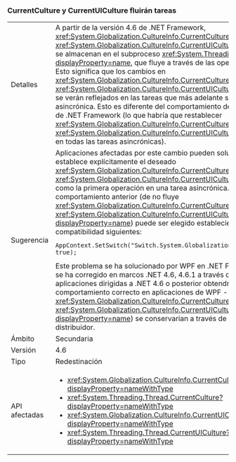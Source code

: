 ### <a name="currentculture-and-currentuiculture-flow-across-tasks"></a>CurrentCulture y CurrentUICulture fluirán tareas

|   |   |
|---|---|
|Detalles|A partir de la versión 4.6 de .NET Framework, <xref:System.Globalization.CultureInfo.CurrentCulture?displayProperty=name> y <xref:System.Globalization.CultureInfo.CurrentUICulture?displayProperty=name> se almacenan en el subproceso <xref:System.Threading.ExecutionContext?displayProperty=name>, que fluye a través de las operaciones asincrónicas. Esto significa que los cambios en <xref:System.Globalization.CultureInfo.CurrentCulture?displayProperty=name> o <xref:System.Globalization.CultureInfo.CurrentUICulture?displayProperty=name> se verán reflejados en las tareas que más adelante se ejecutan de forma asincrónica. Esto es diferente del comportamiento de las versiones anteriores de .NET Framework (lo que habría que restablecer <xref:System.Globalization.CultureInfo.CurrentCulture?displayProperty=name> y <xref:System.Globalization.CultureInfo.CurrentUICulture?displayProperty=name> en todas las tareas asincrónicas).|
|Sugerencia|Aplicaciones afectadas por este cambio pueden solucionar el problema si se establece explícitamente el deseado <xref:System.Globalization.CultureInfo.CurrentCulture?displayProperty=name> o <xref:System.Globalization.CultureInfo.CurrentUICulture?displayProperty=name> como la primera operación en una tarea asincrónica. Como alternativa, el comportamiento anterior (de no fluye <xref:System.Globalization.CultureInfo.CurrentCulture?displayProperty=name> / <xref:System.Globalization.CultureInfo.CurrentUICulture?displayProperty=name>) puede ser elegido estableciendo el modificador de compatibilidad siguientes:<pre><code class="language-C#">AppContext.SetSwitch(&quot;Switch.System.Globalization.NoAsyncCurrentCulture&quot;, true);&#13;&#10;</code></pre>Este problema se ha solucionado por WPF en .NET Framework 4.6.2. También se ha corregido en marcos .NET 4.6, 4.6.1 a través de [3139549 KB](https://support.microsoft.com/kb/3139549). Las aplicaciones dirigidas a .NET 4.6 o posterior obtendrá automáticamente el comportamiento correcto en aplicaciones de WPF - <xref:System.Globalization.CultureInfo.CurrentCulture?displayProperty=name> / <xref:System.Globalization.CultureInfo.CurrentUICulture?displayProperty=name>) se conservarían a través de las operaciones del distribuidor.|
|Ámbito|Secundaria|
|Versión|4.6|
|Tipo|Redestinación|
|API afectadas|<ul><li><xref:System.Globalization.CultureInfo.CurrentCulture?displayProperty=nameWithType></li><li><xref:System.Threading.Thread.CurrentCulture?displayProperty=nameWithType></li><li><xref:System.Globalization.CultureInfo.CurrentUICulture?displayProperty=nameWithType></li><li><xref:System.Threading.Thread.CurrentUICulture?displayProperty=nameWithType></li></ul>|

